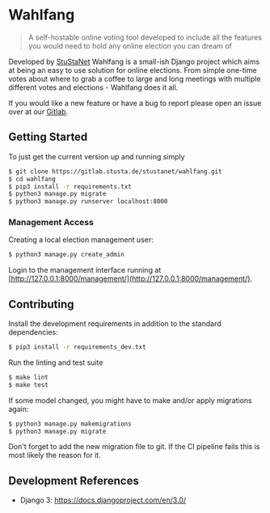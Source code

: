 # Wahlfang
> A self-hostable online voting tool developed to include all the 
> features you would need to hold any online election you can dream of

Developed by [StuStaNet](https://stustanet.de) Wahlfang is a small-ish Django project
which aims at being an easy to use solution for online elections. From simple one-time
votes about where to grab a coffee to large and long meetings with multiple different 
votes and elections - Wahlfang does it all.

If you would like a new feature or have a bug to report please open an issue over 
at our [Gitlab](https://gitlab.stusta.de/stustanet/wahlfang/-/issues).

## Getting Started
To just get the current version up and running simply
```bash
$ git clone https://gitlab.stusta.de/stustanet/wahlfang.git
$ cd wahlfang
$ pip3 install -r requirements.txt
$ python3 manage.py migrate
$ python3 manage.py runserver localhost:8000
```

### Management Access

Creating a local election management user:
```bash
$ python3 manage.py create_admin
```

Login to the management interface running at [http://127.0.0.1:8000/management/](http://127.0.0.1:8000/management/).

## Contributing
Install the development requirements in addition to the standard dependencies:
```bash
$ pip3 install -r requirements_dev.txt
```

Run the linting and test suite
```bash
$ make lint
$ make test
```

If some model changed, you might have to make and/or apply migrations again:
```bash
$ python3 manage.py makemigrations
$ python3 manage.py migrate
```
Don't forget to add the new migration file to git. If the CI pipeline fails this is most likely the reason for it.

## Development References

- Django 3: https://docs.djangoproject.com/en/3.0/
